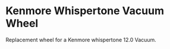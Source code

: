 Kenmore Whispertone Vacuum Wheel
================================
Replacement wheel for a Kenmore whispertone 12.0 Vacuum.

